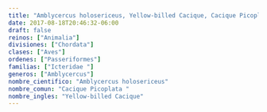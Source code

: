 ```yaml
---
title: "Amblycercus holosericeus, Yellow-billed Cacique, Cacique Picoplata "
date: 2017-08-18T20:46:32-06:00
draft: false
reinos: ["Animalia"]
divisiones: ["Chordata"]
clases: ["Aves"]
ordenes: ["Passeriformes"]
familias: ["Icteridae "]
generos: ["Amblycercus"]
nombre_cientifico: "Amblycercus holosericeus"
nombre_comun: "Cacique Picoplata "
nombre_ingles: "Yellow-billed Cacique"
---
```

